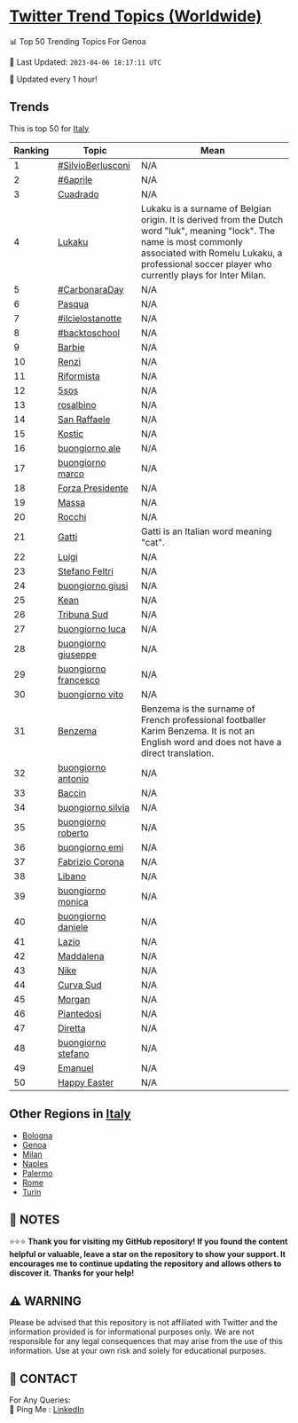 [Twitter Trend Topics (Worldwide)](https://github.com/ErcinDedeoglu/Twitter-Trend-Topics)
==========


📊 Top 50 Trending Topics For Genoa

📆 Last Updated: `2023-04-06 18:17:11 UTC`

🔧 Updated every 1 hour!


## Trends

This is top 50 for [Italy](</Italy>)

| Ranking | Topic | Mean |
| ------- | ------------ | ------------ |
| 1 | [#SilvioBerlusconi](http://twitter.com/search?q=%23SilvioBerlusconi) | N/A |
| 2 | [#6aprile](http://twitter.com/search?q=%236aprile) | N/A |
| 3 | [Cuadrado](http://twitter.com/search?q=Cuadrado) | N/A |
| 4 | [Lukaku](http://twitter.com/search?q=Lukaku) | Lukaku is a surname of Belgian origin. It is derived from the Dutch word "luk", meaning "lock". The name is most commonly associated with Romelu Lukaku, a professional soccer player who currently plays for Inter Milan. |
| 5 | [#CarbonaraDay](http://twitter.com/search?q=%23CarbonaraDay) | N/A |
| 6 | [Pasqua](http://twitter.com/search?q=Pasqua) | N/A |
| 7 | [#ilcielostanotte](http://twitter.com/search?q=%23ilcielostanotte) | N/A |
| 8 | [#backtoschool](http://twitter.com/search?q=%23backtoschool) | N/A |
| 9 | [Barbie](http://twitter.com/search?q=Barbie) | N/A |
| 10 | [Renzi](http://twitter.com/search?q=Renzi) | N/A |
| 11 | [Riformista](http://twitter.com/search?q=Riformista) | N/A |
| 12 | [5sos](http://twitter.com/search?q=5sos) | N/A |
| 13 | [rosalbino](http://twitter.com/search?q=rosalbino) | N/A |
| 14 | [San Raffaele](http://twitter.com/search?q=San+Raffaele) | N/A |
| 15 | [Kostic](http://twitter.com/search?q=Kostic) | N/A |
| 16 | [buongiorno ale](http://twitter.com/search?q=buongiorno+ale) | N/A |
| 17 | [buongiorno marco](http://twitter.com/search?q=buongiorno+marco) | N/A |
| 18 | [Forza Presidente](http://twitter.com/search?q=Forza+Presidente) | N/A |
| 19 | [Massa](http://twitter.com/search?q=Massa) | N/A |
| 20 | [Rocchi](http://twitter.com/search?q=Rocchi) | N/A |
| 21 | [Gatti](http://twitter.com/search?q=Gatti) | Gatti is an Italian word meaning "cat". |
| 22 | [Luigi](http://twitter.com/search?q=Luigi) | N/A |
| 23 | [Stefano Feltri](http://twitter.com/search?q=Stefano+Feltri) | N/A |
| 24 | [buongiorno giusi](http://twitter.com/search?q=buongiorno+giusi) | N/A |
| 25 | [Kean](http://twitter.com/search?q=Kean) | N/A |
| 26 | [Tribuna Sud](http://twitter.com/search?q=Tribuna+Sud) | N/A |
| 27 | [buongiorno luca](http://twitter.com/search?q=buongiorno+luca) | N/A |
| 28 | [buongiorno giuseppe](http://twitter.com/search?q=buongiorno+giuseppe) | N/A |
| 29 | [buongiorno francesco](http://twitter.com/search?q=buongiorno+francesco) | N/A |
| 30 | [buongiorno vito](http://twitter.com/search?q=buongiorno+vito) | N/A |
| 31 | [Benzema](http://twitter.com/search?q=Benzema) | Benzema is the surname of French professional footballer Karim Benzema. It is not an English word and does not have a direct translation. |
| 32 | [buongiorno antonio](http://twitter.com/search?q=buongiorno+antonio) | N/A |
| 33 | [Baccin](http://twitter.com/search?q=Baccin) | N/A |
| 34 | [buongiorno silvia](http://twitter.com/search?q=buongiorno+silvia) | N/A |
| 35 | [buongiorno roberto](http://twitter.com/search?q=buongiorno+roberto) | N/A |
| 36 | [buongiorno emi](http://twitter.com/search?q=buongiorno+emi) | N/A |
| 37 | [Fabrizio Corona](http://twitter.com/search?q=Fabrizio+Corona) | N/A |
| 38 | [Libano](http://twitter.com/search?q=Libano) | N/A |
| 39 | [buongiorno monica](http://twitter.com/search?q=buongiorno+monica) | N/A |
| 40 | [buongiorno daniele](http://twitter.com/search?q=buongiorno+daniele) | N/A |
| 41 | [Lazio](http://twitter.com/search?q=Lazio) | N/A |
| 42 | [Maddalena](http://twitter.com/search?q=Maddalena) | N/A |
| 43 | [Nike](http://twitter.com/search?q=Nike) | N/A |
| 44 | [Curva Sud](http://twitter.com/search?q=Curva+Sud) | N/A |
| 45 | [Morgan](http://twitter.com/search?q=Morgan) | N/A |
| 46 | [Piantedosi](http://twitter.com/search?q=Piantedosi) | N/A |
| 47 | [Diretta](http://twitter.com/search?q=Diretta) | N/A |
| 48 | [buongiorno stefano](http://twitter.com/search?q=buongiorno+stefano) | N/A |
| 49 | [Emanuel](http://twitter.com/search?q=Emanuel) | N/A |
| 50 | [Happy Easter](http://twitter.com/search?q=Happy+Easter) | N/A |



## Other Regions in [Italy](</Italy>)

* [Bologna](</Italy/Bologna.md>)
* [Genoa](</Italy/Genoa.md>)
* [Milan](</Italy/Milan.md>)
* [Naples](</Italy/Naples.md>)
* [Palermo](</Italy/Palermo.md>)
* [Rome](</Italy/Rome.md>)
* [Turin](</Italy/Turin.md>)



## 📝 NOTES

⭐⭐⭐ **Thank you for visiting my GitHub repository! If you found the content helpful or valuable, leave a star on the repository to show your support. It encourages me to continue updating the repository and allows others to discover it. Thanks for your help!**


## ⚠️ WARNING

Please be advised that this repository is not affiliated with Twitter and the information provided is for informational purposes only. We are not responsible for any legal consequences that may arise from the use of this information. Use at your own risk and solely for educational purposes.


## 📨 CONTACT

 For Any Queries:  
            🏓 Ping Me : [LinkedIn](https://www.linkedin.com/in/ercindedeoglu/)
